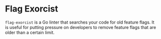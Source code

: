 # Flag Exorcist

`flag-exorcist` is a Go linter that searches your code for old feature flags.
It is useful for putting pressure on developers to remove feature flags that are
older than a certain limit.
